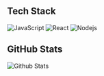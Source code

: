 ## Tech Stack
![JavaScript](https://img.shields.io/badge/-JavaScript-black?style=flat-square&logo=javascript)
![React](https://img.shields.io/badge/-React-black?style=flat-square&logo=react)
![Nodejs](https://img.shields.io/badge/-Nodejs-black?style=flat-square&logo=Node.js)

## GitHub Stats
![Github Stats](https://github-readme-stats.vercel.app/api?username=johnDoe&show_icons=true&theme=radical)
<!---
KenKindermann/KenKindermann is a ✨ special ✨ repository because its `README.md` (this file) appears on your GitHub profile.
You can click the Preview link to take a look at your changes.
--->
